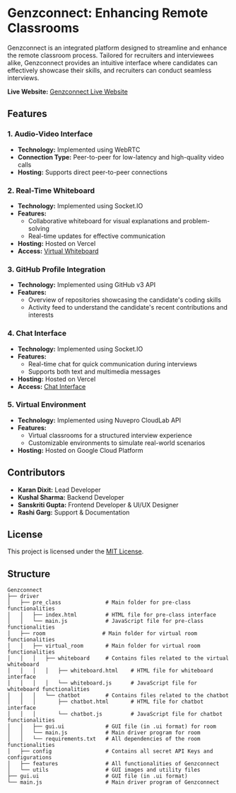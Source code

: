 
# Genzconnect: Enhancing Remote Classrooms

Genzconnect is an integrated platform designed to streamline and enhance the remote classroom process. Tailored for recruiters and interviewees alike, Genzconnect provides an intuitive interface where candidates can effectively showcase their skills, and recruiters can conduct seamless interviews.

**Live Website:** [Genzconnect Live Website](https://genzconnect-f5082.web.app)

## Features

### 1. Audio-Video Interface

- **Technology:** Implemented using WebRTC
- **Connection Type:** Peer-to-peer for low-latency and high-quality video calls
- **Hosting:** Supports direct peer-to-peer connections

### 2. Real-Time Whiteboard

- **Technology:** Implemented using Socket.IO
- **Features:**
  - Collaborative whiteboard for visual explanations and problem-solving
  - Real-time updates for effective communication
- **Hosting:** Hosted on Vercel
- **Access:** [Virtual Whiteboard](https://genz-whiteboard.vercel.app/)

### 3. GitHub Profile Integration

- **Technology:** Implemented using GitHub v3 API
- **Features:**
  - Overview of repositories showcasing the candidate's coding skills
  - Activity feed to understand the candidate's recent contributions and interests

### 4. Chat Interface

- **Technology:** Implemented using Socket.IO
- **Features:**
  - Real-time chat for quick communication during interviews
  - Supports both text and multimedia messages
- **Hosting:** Hosted on Vercel
- **Access:** [Chat Interface](https://genz-chat-six.vercel.app/)

### 5. Virtual Environment

- **Technology:** Implemented using Nuvepro CloudLab API
- **Features:**
  - Virtual classrooms for a structured interview experience
  - Customizable environments to simulate real-world scenarios
- **Hosting:** Hosted on Google Cloud Platform

## Contributors

- **Karan Dixit:** Lead Developer
- **Kushal Sharma:** Backend Developer
- **Sanskriti Gupta:** Frontend Developer & UI/UX Designer
- **Rashi Garg:** Support & Documentation

## License

This project is licensed under the [MIT License](LICENSE).

## Structure

```
Genzconnect
├── driver
│   ├── pre_class              # Main folder for pre-class functionalities
│   │   ├── index.html         # HTML file for pre-class interface
│   │   └── main.js            # JavaScript file for pre-class functionalities
│   ├── room                  # Main folder for virtual room functionalities
│   │   ├── virtual_room       # Main folder for virtual room functionalities
│   │   │   ├── whiteboard     # Contains files related to the virtual whiteboard
│   │   │   │   ├── whiteboard.html    # HTML file for whiteboard interface
│   │   │   │   └── whiteboard.js      # JavaScript file for whiteboard functionalities
│   │   │   └── chatbot        # Contains files related to the chatbot
│   │   │       ├── chatbot.html       # HTML file for chatbot interface
│   │   │       └── chatbot.js         # JavaScript file for chatbot functionalities
│   │   ├── gui.ui             # GUI file (in .ui format) for room
│   │   └── main.js            # Main driver program for room
│   │   └── requirements.txt   # All dependencies of the room functionalities
│   ├── config                 # Contains all secret API Keys and configurations
│   ├── features               # All functionalities of Genzconnect
│   └── utils                  # GUI images and utility files
├── gui.ui                     # GUI file (in .ui format)
└── main.js                    # Main driver program of Genzconnect
```
